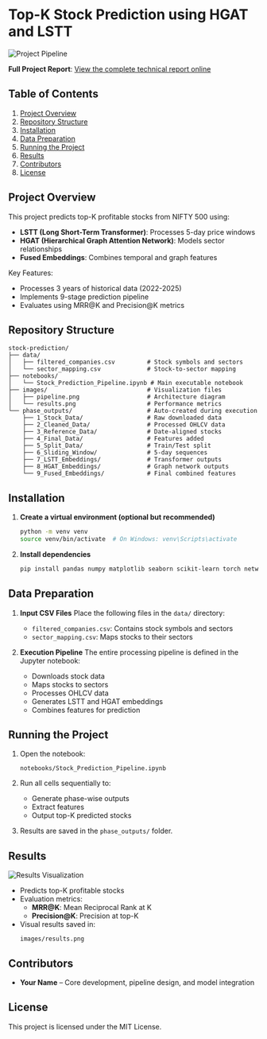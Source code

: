 # Top-K Stock Prediction using HGAT and LSTT

![Project Pipeline](images/pipeline.png)

**Full Project Report**: [View the complete technical report online](https://www.overleaf.com/read/rxmfbswgrvfq#61a0c2)
## Table of Contents
1. [Project Overview](#project-overview)
2. [Repository Structure](#repository-structure)
3. [Installation](#installation)
4. [Data Preparation](#data-preparation)
5. [Running the Project](#running-the-project)
6. [Results](#results)
7. [Contributors](#contributors)
8. [License](#license)

## Project Overview
This project predicts top-K profitable stocks from NIFTY 500 using:
- **LSTT (Long Short-Term Transformer)**: Processes 5-day price windows
- **HGAT (Hierarchical Graph Attention Network)**: Models sector relationships
- **Fused Embeddings**: Combines temporal and graph features

Key Features:
- Processes 3 years of historical data (2022-2025)
- Implements 9-stage prediction pipeline
- Evaluates using MRR@K and Precision@K metrics

## Repository Structure
```
stock-prediction/
├── data/
│   ├── filtered_companies.csv         # Stock symbols and sectors
│   └── sector_mapping.csv             # Stock-to-sector mapping
├── notebooks/
│   └── Stock_Prediction_Pipeline.ipynb # Main executable notebook
├── images/                            # Visualization files
│   ├── pipeline.png                   # Architecture diagram
│   └── results.png                    # Performance metrics
└── phase_outputs/                     # Auto-created during execution
    ├── 1_Stock_Data/                  # Raw downloaded data
    ├── 2_Cleaned_Data/                # Processed OHLCV data
    ├── 3_Reference_Data/              # Date-aligned stocks
    ├── 4_Final_Data/                  # Features added
    ├── 5_Split_Data/                  # Train/Test split
    ├── 6_Sliding_Window/              # 5-day sequences
    ├── 7_LSTT_Embeddings/             # Transformer outputs
    ├── 8_HGAT_Embeddings/             # Graph network outputs
    └── 9_Fused_Embeddings/            # Final combined features
```

## Installation

1. **Create a virtual environment (optional but recommended)**
   ```bash
   python -m venv venv
   source venv/bin/activate  # On Windows: venv\Scripts\activate
   ```

2. **Install dependencies**
   ```bash
   pip install pandas numpy matplotlib seaborn scikit-learn torch networkx
   ```

## Data Preparation

1. **Input CSV Files**
   Place the following files in the `data/` directory:
   - `filtered_companies.csv`: Contains stock symbols and sectors
   - `sector_mapping.csv`: Maps stocks to their sectors

2. **Execution Pipeline**
   The entire processing pipeline is defined in the Jupyter notebook:
   - Downloads stock data
   - Maps stocks to sectors
   - Processes OHLCV data
   - Generates LSTT and HGAT embeddings
   - Combines features for prediction

## Running the Project

1. Open the notebook:
   ```
   notebooks/Stock_Prediction_Pipeline.ipynb
   ```

2. Run all cells sequentially to:
   - Generate phase-wise outputs
   - Extract features
   - Output top-K predicted stocks

3. Results are saved in the `phase_outputs/` folder.

## Results

![Results Visualization](images/result.jpg)

- Predicts top-K profitable stocks
- Evaluation metrics:
  - **MRR@K**: Mean Reciprocal Rank at K
  - **Precision@K**: Precision at top-K
- Visual results saved in:
  ```
  images/results.png
  ```

## Contributors

- **Your Name** – Core development, pipeline design, and model integration

## License

This project is licensed under the MIT License.
